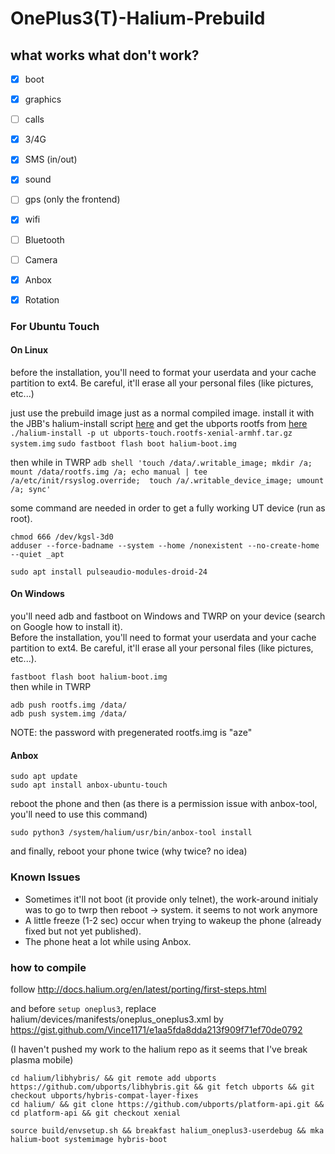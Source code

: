 # OnePlus3(T)-Halium-Prebuild

## what works what don't work?
  * [x] boot
  * [x] graphics
  * [ ] calls
  * [x] 3/4G
  * [x] SMS (in/out)
  * [x] sound
  * [ ] gps (only the frontend)
  * [x] wifi
  * [ ] Bluetooth
  * [ ] Camera
  * [x] Anbox
  * [x] Rotation


### For Ubuntu Touch
#### On Linux 

before the installation, you'll need to format your userdata and your cache partition to ext4. Be careful, it'll erase all your personal files (like pictures, etc...)

just use the prebuild image just as  a normal compiled image.
install it with the JBB's halium-install script [here](https://github.com/JBBgameich/halium-install)
and get the ubports rootfs from [here](https://ci.ubports.com/job/xenial-rootfs-armhf/lastSuccessfulBuild/artifact/out/ubports-touch.rootfs-xenial-armhf.tar.gz)
```./halium-install -p ut ubports-touch.rootfs-xenial-armhf.tar.gz system.img```
```sudo fastboot flash boot halium-boot.img```

then while in TWRP
```adb shell 'touch /data/.writable_image; mkdir /a; mount /data/rootfs.img /a; echo manual | tee /a/etc/init/rsyslog.override;  touch /a/.writable_device_image; umount /a; sync'```


some command are needed in order to get a fully working UT device (run as root).
```
chmod 666 /dev/kgsl-3d0
adduser --force-badname --system --home /nonexistent --no-create-home --quiet _apt

sudo apt install pulseaudio-modules-droid-24
```

#### On Windows
you'll need adb and fastboot on Windows and TWRP on your device (search on Google how to install it).  
Before the installation, you'll need to format your userdata and your cache partition to ext4. Be careful, it'll erase all your personal files (like pictures, etc...).

```fastboot flash boot halium-boot.img```  
then while in TWRP  
```
adb push rootfs.img /data/  
adb push system.img /data/  
```  
NOTE: the password with pregenerated rootfs.img is "aze"


#### Anbox
```
sudo apt update
sudo apt install anbox-ubuntu-touch
```
reboot the phone and then (as there is a permission issue with anbox-tool, you'll need to use this command)
```
sudo python3 /system/halium/usr/bin/anbox-tool install
```
and finally, reboot your phone twice (why twice? no idea)

### Known Issues
* Sometimes it'll not boot (it provide only telnet), the work-around initialy was to go to twrp then reboot -> system. it seems to not work anymore
* A little freeze (1-2 sec) occur when trying to wakeup the phone (already fixed but not yet published).
* The phone heat a lot while using Anbox.

### how to compile

follow http://docs.halium.org/en/latest/porting/first-steps.html

and before ```setup oneplus3```,
replace halium/devices/manifests/oneplus_oneplus3.xml
by https://gist.github.com/Vince1171/e1aa5fda8dda213f909f71ef70de0792

(I haven't pushed my work to the halium repo as it seems that I've break plasma mobile)

```
cd halium/libhybris/ && git remote add ubports https://github.com/ubports/libhybris.git && git fetch ubports && git checkout ubports/hybris-compat-layer-fixes
cd halium/ && git clone https://github.com/ubports/platform-api.git && cd platform-api && git checkout xenial
```

```source build/envsetup.sh && breakfast halium_oneplus3-userdebug && mka halium-boot systemimage hybris-boot```
